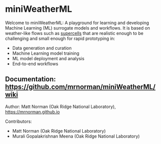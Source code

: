 # miniWeatherML

Welcome to miniWeatherML: A playground for learning and developing Machine Learning (ML) surrogate models and workflows. It is based on weather-like flows such as [supercells](https://en.wikipedia.org/wiki/Supercell) that are realistic enough to be challenging and small enough for rapid prototyping in:
* Data generation and curation
* Machine Learning model training
* ML model deployment and analysis
* End-to-end workflows

## Documentation: https://github.com/mrnorman/miniWeatherML/wiki

Author: Matt Norman (Oak Ridge National Laboratory), https://mrnorman.github.io

Contributors:
* Matt Norman (Oak Ridge National Laboratory)
* Murali Gopalakrishnan Meena (Oak Ridge National Laboratory)
